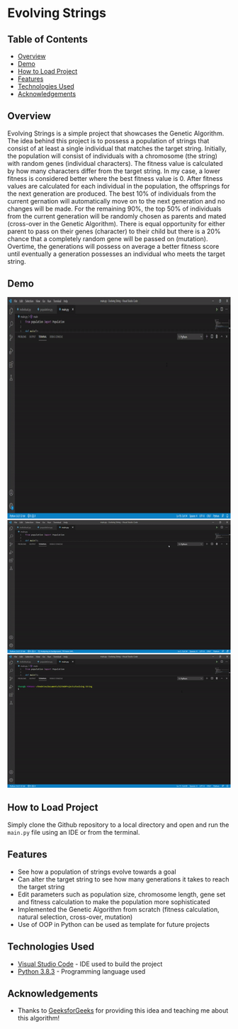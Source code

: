 # Evolving Strings

## Table of Contents

- [Overview](#Overview)
- [Demo](#Demo)
- [How to Load Project](#how-to-load-project)
- [Features](#Features)
- [Technologies Used](#technologies-used)
- [Acknowledgements](#acknowledgements)

## Overview

Evolving Strings is a simple project that showcases the Genetic Algorithm. The idea behind this project is to possess a population of strings that consist of at least a single individual that matches the target string. Initially, the population will consist of individuals with a chromosome (the string) with random genes (individual characters). The fitness value is calculated by how many characters differ from the target string. In my case, a lower fitness is considered better where the best fitness value is 0. After fitness values are calculated for each individual in the population, the offsprings for the next generation are produced. The best 10% of individuals from the current gernation will automatically move on to the next generation and no changes will be made. For the remaining 90%, the top 50% of individuals from the current generation will be randomly chosen as parents and mated (cross-over in the Genetic Algorithm). There is equal opportunity for either parent to pass on their genes (character) to their child but there is a 20% chance that a completely random gene will be passed on (mutation). Overtime, the generations will possess on average a better fitness score until eventually a generation possesses an individual who meets the target string.

## Demo

<img src="gifs/1.gif" width="800" height ="500"/> <img src="gifs/2.gif?raw=true"/> <img src="gifs/3.gif?raw=true"/>

## How to Load Project

Simply clone the Github repository to a local directory and open and run the `main.py` file using an IDE or from the terminal.

## Features

- See how a population of strings evolve towards a goal 
- Can alter the target string to see how many generations it takes to reach the target string
- Edit parameters such as population size, chromosome length, gene set and fitness calculation to make the population more sophisticated
- Implemented the Genetic Algorithm from scratch (fitness calculation, natural selection, cross-over, mutation)
- Use of OOP in Python can be used as template for future projects

## Technologies Used

- [Visual Studio Code](https://code.visualstudio.com/) - IDE used to build the project
- [Python 3.8.3](https://www.python.org/downloads/) - Programming language used

## Acknowledgements

- Thanks to [GeeksforGeeks](https://www.geeksforgeeks.org/genetic-algorithms/) for providing this idea and teaching me about this algorithm!
